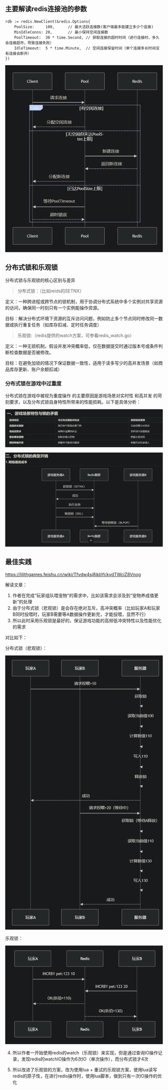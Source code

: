 ## 主要解读redis连接池的参数

```
rdb := redis.NewClient(&redis.Options{
    PoolSize:     100,      // 最大活跃连接数(客户端最多能建立多少个连接)
    MinIdleConns: 20,       // 最小保持空闲连接数
    PoolTimeout:  30 * time.Second, // 获取连接的超时时间（进行连接时，多久会连接超市，导致连接失败）
    IdleTimeout:  5 * time.Minute,  // 空闲连接保留时间（单个连接多长时间没有连接会断开）
})
```

![redis建立连接流程图](./redis建立连接流程图.png)


## 分布式锁和乐观锁
分布式锁与乐观锁的核心区别与差异

> 分布式锁：（比如reids的SETNX）

定义：一种跨进程或跨节点的锁机制，用于协调分布式系统中多个实例对共享资源的访问，确保同一时刻只有一个实例能操作资源。

目标：解决分布式环境下资源的互斥访问问题，例如防止多个节点同时修改同一数据或执行重复任务（如库存扣减、定时任务调度） 

> 乐观锁:（redis提供的watch方案，可参看redis_watch.go）

定义：一种无锁机制，假设并发冲突概率低，仅在数据提交时通过版本号或条件判断检查数据是否被修改。

目标：在避免加锁的情况下保证数据一致性，适用于读多写少的高并发场景（如商品库存更新、账户余额扣减）


### 分布式锁在游戏中过重度 

分布式锁在游戏中被视为重度操作 的主要原因是游戏场景对实时性 和高并发 的苛刻要求，以及分布式锁自身特性所带来的性能损耗。以下是具体分析：

![分布式锁不适用游戏的原因](image-1.png)

![分布式锁网络通信成本](image.png)


## 最佳实践

https://lilithgames.feishu.cn/wiki/Tfvdw4sj8ikbYckydTWciZ8Vnog

解读文章：
1. 作者在完成“玩家组队喂宠物”的需求中，比如该需求会涉及到“宠物养成值更新”的处理
2. 由于分布式锁（悲观锁）是会存在绝对互斥，高冲突概率（比如玩家A和玩家B同时投喂时，玩家B需要等A数据操作更新完，才能投喂，显然不行）
3. 所以此时采用乐观锁是最好的，保证游戏功能的高频低冲突特性以及性能优化的需求

对比如下：

分布式锁（悲观锁）：

![alt text](image-3.png)

乐观锁：

![alt text](image-2.png)

4. 所以作者一开始使用redis的watch（乐观锁）来实现，但是通过查询IO操作记录，发现redis的watchIO操作为6次IO（单次操作），而分布式锁才4次

5. 所以改进了乐观锁的方案，改为使用lua + 重试的乐观锁方案，使用lua读写redis的原子性，在进行redis操作时，使用lua脚本，做到只有一次IO操作的优化
